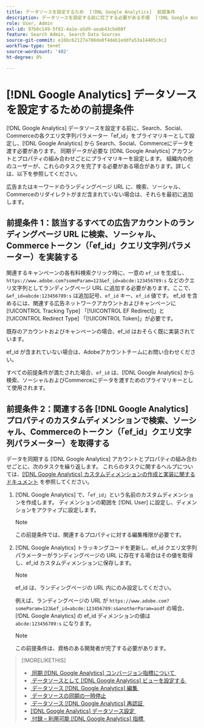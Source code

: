 ```yaml
---
title: データソースを設定するため  [!DNL Google Analytics]  前提条件
description: データソースを設定する前に完了する必要がある手順  [!DNL Google Analytics]  ついて説明します。
role: User, Admin
exl-id: 97b0c149-5f82-4a1e-a5d9-aeab43cbd88f
feature: Search Admin, Search Data Sources
source-git-commit: e16bc62127a708de8f4deb1eddfa53a14405cbc2
workflow-type: tm+mt
source-wordcount: '402'
ht-degree: 0%

---
```


# [!DNL Google Analytics] データソースを設定するための前提条件

[!DNL Google Analytics] データソースを設定する前に、Search、Social、Commerceの各クエリ文字列パラメーター「ef_id」をプライマリキーとして設定し、[!DNL Google Analytics] から Search、Social、Commerceにデータを渡す必要があります。 同期データが必要な [!DNL Google Analytics] アカウントとプロパティの組み合わせごとにプライマリキーを設定します。 組織内の他のユーザーが、これらのタスクを完了する必要がある場合があります。詳しくは、以下を参照してください。

広告またはキーワードのランディングページ URL に、検索、ソーシャル、Commerceのリダイレクトがまだ含まれていない場合は、それらを最初に追加します。

## 前提条件 1：該当するすべての広告アカウントのランディングページ URL に検索、ソーシャル、Commerceトークン（「ef_id」クエリ文字列パラメーター）を実装する

関連するキャンペーンの各有料検索クリック時に、一意の `ef_id` を生成し、`https://www.adobe.com?someParam=123&ef_id=abcde:123456789:s` などのクエリ文字列としてランディングページ URL に追加する必要があります。ここで、`&ef_id=abcde:123456789:s` は追加記号、`ef_id` キー、`ef_id` 値です。 ef_id を含めるには、関連する広告ネットワークアカウントおよびキャンペーンに [!UICONTROL Tracking Type] 「[!UICONTROL EF Redirect]」と [!UICONTROL Redirect Type] 「[!UICONTROL Token]」が必要です。

既存のアカウントおよびキャンペーンの場合、ef_id はおそらく既に実装されています。

ef_id が含まれていない場合は、Adobeアカウントチームにお問い合わせください。

すべての前提条件が満たされた場合、`ef_id` は、[!DNL Google Analytics] から検索、ソーシャルおよびCommerceにデータを渡すためのプライマリキーとして使用されます。

## 前提条件 2：関連する各 [!DNL Google Analytics] プロパティのカスタムディメンションで検索、ソーシャル、Commerceのトークン（「ef_id」クエリ文字列パラメーター）を取得する

データを同期する [!DNL Google Analytics] アカウントとプロパティの組み合わせごとに、次のタスクを繰り返します。 これらのタスクに関するヘルプについては、[[!DNL Google Analytics]  カスタムディメンションの作成と実装に関するドキュメント &#x200B;](https://support.google.com/analytics/answer/2709829?hl=en#zippy=%2Cin-this-article) を参照してください。

1. [!DNL Google Analytics] で、「`ef_id`」という名前のカスタムディメンションを作成します。 ディメンションの範囲を [!DNL User] に設定し、ディメンションをアクティブに設定します。

   >[!NOTE]
   >
   >この前提条件では、関連するプロパティに対する編集権限が必要です。

1. [!DNL Google Analytics] トラッキングコードを更新し、ef_id クエリ文字列パラメーターがランディングページの URL に存在する場合はその値を取得し、ef_id カスタムディメンションに保存します。

   >[!NOTE]
   >
   >ef_id は、ランディングページの URL 内にのみ設定してください。

   例えば、ランディングページの URL が `https://www.adobe.com?someParam=123&ef_id=abcde:123456789:s&anotherParam=asdf` の場合、[!DNL Google Analytics] の ef_id ディメンションの値は `abcde:123456789:s` になります。

   >[!NOTE]
   >
   >この前提条件は、資格のある開発者が完了する必要があります。

>[!MORELIKETHIS]
>
>* [&#x200B; 同期  [!DNL Google Analytics]  コンバージョン指標について &#x200B;](data-source-about.md)
>* [&#x200B; データソースとして  [!DNL Google Analytics]  ビューを設定する &#x200B;](data-source-configure.md)
>* [&#x200B; データソース  [!DNL Google Analytics]  編集 &#x200B;](data-source-edit.md)
>* [&#x200B; データソースの同期の一時停止 &#x200B;](data-source-pause.md)
>* [&#x200B; データソース  [!DNL Google Analytics]  再認証 &#x200B;](data-source-reauthenticate.md)
>* [[!DNL Google Analytics]  データソース設定 &#x200B;](data-source-settings.md)
>* [&#x200B; 付録 – 利用可能  [!DNL Google Analytics]  指標 &#x200B;](data-source-ga-metrics.md)
